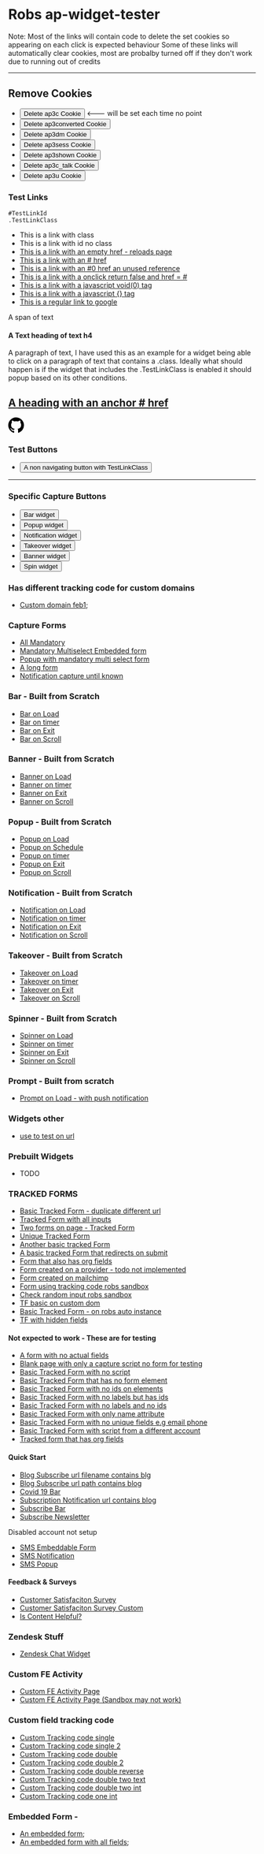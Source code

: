 <!-- Ortto robert capture code -->
<script>
    window.ap3c = window.ap3c || {};
    var ap3c = window.ap3c;
    ap3c.cmd = ap3c.cmd || [];
    ap3c.cmd.push(function() {
        ap3c.init('YdOVzkqoVlq0G5Pscm9iZXJ0', 'https://subtracking.robs.qa.lulzderp.com/');
        ap3c.track({v: 0});
    });
    ap3c.activity = function(act) { ap3c.act = (ap3c.act || []); ap3c.act.push(act); };
    var s, t; s = document.createElement('script'); s.type = 'text/javascript'; s.src = "https://subtracking.robs.qa.lulzderp.com/app.js";
    t = document.getElementsByTagName('script')[0]; t.parentNode.insertBefore(s, t);
</script>




<script>
let delete_cookie = function(name) {
    document.cookie = name +'=; Path=/; Expires=Thu, 01 Jan 1970 00:00:01 GMT;';
	console.log("Deleted ", name, "cookie");
};
</script>


# Robs ap-widget-tester

Note: Most of the links will contain code to delete the set cookies so appearing on each click is expected behaviour
Some of these links will automatically clear cookies, most are probalby turned off if they don't work due to running out of credits


---
## Remove Cookies

* <button onclick="delete_cookie('ap3c')">Delete ap3c Cookie</button> <--- will be set each time no point
* <button onclick="delete_cookie('ap3converted')">Delete ap3converted Cookie</button>
* <button onclick="delete_cookie('ap3dm')">Delete ap3dm Cookie</button>
* <button onclick="delete_cookie('ap3sess')">Delete ap3sess Cookie</button>
* <button onclick="delete_cookie('ap3shown')">Delete ap3shown Cookie</button>
* <button onclick="delete_cookie('ap3c_talk')">Delete ap3c_talk Cookie</button>
* <button onclick="delete_cookie('AP3U')">Delete ap3u Cookie</button>


### Test Links 

~~~
#TestLinkId
.TestLinkClass
~~~

* <a class="TestLinkClass">This is a link with class</a>
* <a id="TestLinkId">This is a link with id no class</a>
* <a href="" class="TestLinkClass">This is a link with an empty href - reloads page</a>
* <a href="#" class="TestLinkClass">This is a link with an # href</a>
* <a href="#" class="TestLinkClass">This is a link with an #0 href an unused reference</a>
* <a href="#" onclick="return false;" class="TestLinkClass">This is a link with a onclick return false and href = #  </a>
* <a href="javascript:void(0)" class="TestLinkClass"> This is a link with a javascript void(0) tag </a>
* <a href="javascript:{}" class="TestLinkClass"> This is a link with a javascript {} tag </a>
* <a href="http://www.google.com" class="TestLinkClass">This is a regular link to google</a>

<span class="TestLinkClass">A span of text</span>
<h4 class="TestLinkClass">A Text heading of text h4</h4>
<p class="TestLinkClass">A paragraph of text, I have used this as an example for a widget being able to click on a paragraph of text that contains a .class. Ideally what should happen is if the widget that includes the .TestLinkClass is enabled it should popup based on its other conditions. </p>

<h2><a href="#" class="Sometestheading">A heading with an anchor # href</a></h2>

<svg height="32" aria-hidden="true" viewBox="0 0 16 16" version="1.1" width="32" data-view-component="true" class="octicon octicon-mark-github v-align-middle TestLinkClass">
    <path fill-rule="evenodd" d="M8 0C3.58 0 0 3.58 0 8c0 3.54 2.29 6.53 5.47 7.59.4.07.55-.17.55-.38 0-.19-.01-.82-.01-1.49-2.01.37-2.53-.49-2.69-.94-.09-.23-.48-.94-.82-1.13-.28-.15-.68-.52-.01-.53.63-.01 1.08.58 1.23.82.72 1.21 1.87.87 2.33.66.07-.52.28-.87.51-1.07-1.78-.2-3.64-.89-3.64-3.95 0-.87.31-1.59.82-2.15-.08-.2-.36-1.02.08-2.12 0 0 .67-.21 2.2.82.64-.18 1.32-.27 2-.27.68 0 1.36.09 2 .27 1.53-1.04 2.2-.82 2.2-.82.44 1.1.16 1.92.08 2.12.51.56.82 1.27.82 2.15 0 3.07-1.87 3.75-3.65 3.95.29.25.54.73.54 1.48 0 1.07-.01 1.93-.01 2.2 0 .21.15.46.55.38A8.013 8.013 0 0016 8c0-4.42-3.58-8-8-8z"></path>
</svg>


### Test Buttons

* <button class="TestLinkClass">A non navigating button with TestLinkClass</button>
---

### Specific Capture Buttons 

* <button id="barWidget">Bar widget</button>
* <button id="popupWidget">Popup widget</button>
* <button id="notificationWidget">Notification widget</button>
* <button id="takeoverWidget">Takeover widget</button>
* <button id="bannerWidget">Banner widget</button>
* <button id="spinWidget">Spin widget</button>


### Has different tracking code for custom domains
* [Custom domain feb1](domain/custom.md);

### Capture Forms
* [All Mandatory](form/allMandatory.md)
* [Mandatory Multiselect Embedded form](form/mandatoryMultiSelect.md)
* [Popup with mandatory multi select form](form/popupWithMandatoryMultiSelectForm.md)
* [A long form](form/longform.md)
* [Notification capture until known](notification/untilKnown.md)
### Bar - Built from Scratch

* [Bar on Load](bar/onLoad.md)
* [Bar on timer](bar/onTimer.md)
* [Bar on Exit](bar/onExit.md)
* [Bar on Scroll](bar/onScroll.md)

### Banner - Built from Scratch

* [Banner on Load](banner/onLoad.md)
* [Banner on timer](banner/onTimer.md)
* [Banner on Exit](banner/onExit.md)
* [Banner on Scroll](banner/onScroll.md)

### Popup - Built from Scratch 

* [Popup on Load](popup/onLoad.md)
* [Popup on Schedule](popup/onSchedule.md)
* [Popup on timer](popup/onTimer.md)
* [Popup on Exit](popup/onExit.md)
* [Popup on Scroll](popup/onScroll.md)

### Notification - Built from Scratch 

* [Notification on Load](notification/onLoad.md)
* [Notification on timer](notification/onTimer.md)
* [Notification on Exit](notification/onExit.md)
* [Notification on Scroll](notification/onScroll.md)

### Takeover - Built from Scratch 

* [Takeover on Load](takeover/onLoad.md)
* [Takeover on timer](takeover/onTimer.md)
* [Takeover on Exit](takeover/onExit.md)
* [Takeover on Scroll](takeover/onScroll.md)

### Spinner - Built from Scratch 

* [Spinner on Load](spin/onLoad.md)
* [Spinner on timer](spin/onTimer.md)
* [Spinner on Exit](spin/onExit.md)
* [Spinner on Scroll](spin/onScroll.md)

### Prompt - Built from scratch

* [Prompt on Load - with push notification](prompt/onLoad.md)

###  Widgets other
* [use to test on url](onurl/onURL.md)

### Prebuilt Widgets

* TODO

### TRACKED FORMS



* [Basic Tracked Form - duplicate different url](trackedform/basictrackedform2.md)
* [Tracked Form with all inputs](trackedform/primarytrackedform.md)
* [Two forms on page - Tracked Form](trackedform/twoforms.md)
* [Unique Tracked Form](trackedform/uniqueform.md)
* [Another basic tracked Form](trackedform/basictrackedform3.md)
* [A basic tracked Form that redirects on submit](trackedform/tfredirected.md)
* [Form that also has org fields](trackedform/tfuserwithorgfields.md)
* [Form created on a provider - todo not implemented](trackedform/tfproviderform.md)
* [Form created on mailchimp](trackedform/tfmailchimp.md)
* [Form using tracking code robs sandbox](trackedform/tfrobssandbox.md)
* [Check random input robs sandbox](trackedform/tfrandominput.md)
* [TF basic on custom dom](trackedform/basictrackedformcustomdom.md)
* [Basic Tracked Form - on robs auto instance](trackedform/basictrackrobsauto.md)
* [TF with hidden fields](trackedform/tfhiddenfields.md)
#### Not expected to work - These are for testing
* [A form with no actual fields](trackedform/zerofieldform.md)
* [Blank page with only a capture script no form for testing](trackedform/capturenoform.md)
* [Basic Tracked Form with no script](trackedform/basictrackedformnoscript.md)
* [Basic Tracked Form that has no form element](trackedform/basictrackedformnoformelement.md)
* [Basic Tracked Form with no ids on elements](trackedform/basictrackedformnoids.md)
* [Basic Tracked Form with no labels but has ids](trackedform/basictrackedformnolabels.md)
* [Basic Tracked Form with no labels and no ids](trackedform/tfnoidentifiers.md)
* [Basic Tracked Form with only name attribute](trackedform/tfjustname.md)
* [Basic Tracked Form with no unique fields e.g email phone](trackedform/tfnounique.md)
* [Basic Tracked Form with script from a different account](trackedform/tfdiffaccountscript.md)
* [Tracked form that has org fields](trackedform/tforgfields.md)


#### Quick Start

* [Blog Subscribe url filename contains blg ](prebuilt/blg.md)
* [Blog Subscribe url path contains blog](blog/subscribe.md)
* [Covid 19 Bar](prebuilt/covid.md)
* [Subscription Notification url contains blog](blog/subscriptionNotification.md)
* [Subscribe Bar](prebuilt/subscribeBar.md)
* [Subscribe Newsletter](prebuilt/subscribeNewsletter.md)

Disabled account not setup
* [SMS Embeddable Form](prebuilt/smsEmbeddableForm.md)
* [SMS Notification](prebuilt/smsNotification.md)
* [SMS Popup](prebuilt/smsPopup.md)

#### Feedback & Surveys

* [Customer Satisfaciton Survey](prebuilt/customerSatisfactionSurvey.md)
* [Customer Satisfaciton Survey Custom](prebuilt/customerSatisfactionSurveyCustom.md)
* [Is Content Helpful?](prebuilt/isContentHelpful.md) 

### Zendesk Stuff

* [Zendesk Chat Widget](zendesk/webWidget.md)

### Custom FE Activity

* [Custom FE Activity Page](activity/frontendactivity.md)
* [Custom FE Activity Page (Sandbox may not work)](activity/frontendactivity2.md)

### Custom field tracking code
* [Custom Tracking code single](track/customtrackingcode.md)
* [Custom Tracking code single 2](track/customtrackingcode2.md)
* [Custom Tracking code double](track/customtrackingcodedouble.md)
* [Custom Tracking code double 2](track/customtrackingcodedouble2.md)
* [Custom Tracking code double reverse](track/customtrackingcodedoublereverse.md)
* [Custom Tracking code double two text](track/customtrackingcodedoubletwotext.md)
* [Custom Tracking code double two int](track/customtrackingcodedoubletwoint.md)
* [Custom Tracking code one int](track/customtrackingcodesingleintfi1.md)



### Embedded Form - 
* [An embedded form](embedded/embeddedform.md);
* [An embedded form with all fields](embedded/efallfields.md);


